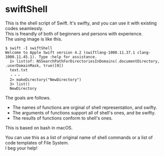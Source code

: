 # swiftShell
This is the shell script of Swift. It's swifty, and you can use it with existing codes seamlessly.  
This is freandly of both of beginners and persons with experience.  
The using image is like this.  
```
$ swift -I swiftShell
Welcome to Apple Swift version 4.2 (swiftlang-1000.11.37.1 clang-1000.11.45.1). Type :help for assistance.
  1> list(of: NSSearchPathForDirectoriesInDomains(.documentDirectory, .userDomainMask, true)[0])
  text.txt
  ・・・
  2> makeDirectory("NewDirectory")
  3> list()
  NewDirectory
```

The goals are follows.
- The names of functions are orginal of shell representation, and swifty.
- The arguments of functions support all of shell's ones, and be swifty.
- The results of functions conform to shell's ones.

This is based on bash in macOS.

You can use this as a list of original name of shell commands or a list of code templates of File System.  
I beg your help!
